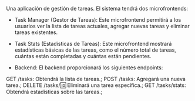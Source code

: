 Una aplicación de gestión de tareas. El sistema tendrá dos microfrontends:

* Task Manager (Gestor de Tareas): Este microfrontend permitirá a los usuarios ver la lista de tareas actuales, agregar nuevas tareas y eliminar tareas existentes.

* Task Stats (Estadísticas de Tareas): Este microfrontend mostrará estadísticas básicas de las tareas, como el número total de tareas, cuántas están completadas y cuántas están pendientes.

* Backend:
El backend proporcionará los siguientes endpoints:

GET /tasks: Obtendrá la lista de tareas.;
POST /tasks: Agregará una nueva tarea.;
DELETE /tasks/:id: Eliminará una tarea específica.;
GET /tasks/stats: Obtendrá estadísticas sobre las tareas.;
